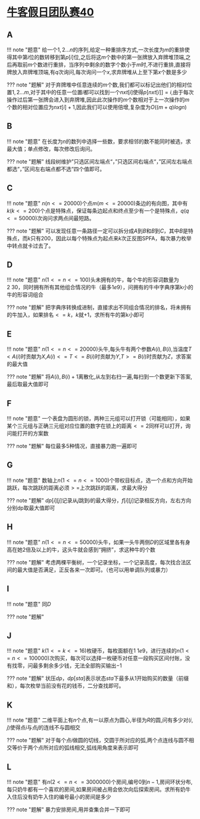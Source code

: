 # [牛客假日团队赛40](https://ac.nowcoder.com/acm/contest/5207#question)

## A

!!! note "题意"
    给一个$1,2...n$的序列,给定一种重排序方式,一次长度为$m$的重排使得其中第$i$位的数转移到第$p[i]$位,之后将这$m$个数中的第一张牌放入弃牌堆顶端,之后再取前$m$个数进行重排，当序列中剩余的数字个数小于$m$时,不进行重排,直接将牌放入弃牌堆顶端,有$q$次询问,每次询问一个$x$,求弃牌堆从上至下第$x$个数是多少

??? note "题解"
    对于弃牌堆中任意连续的$m$个数,我们都可以标记出他们的相对位置$1,2...m$,对于其中的任意一位置$i$都可以找到一个$nxt[i]$使得$p[nxt[i]]=i$,由于每次操作过后第一张牌会进入到弃牌堆,因此此次操作的$m$个数相对于上一次操作的$m$个数的相对位置应为$nxt[i]+1$,因此我们可以使用倍增,复杂度为$O((m+q)logn)$

## B

!!! note "题意"
	在长度为$n$的数列中选择一些数，要求相邻的数不能同时被选，求最大值；单点修改，每次修改后询问。
	
??? note "题解"
	线段树维护”只选区间左端点“，”只选区间右端点“，”区间左右端点都选“，”区间左右端点都不选“四个值即可。

## C

!!! note "题意"
	$n(n<=20000)$个点$m(m<=20000)$条边的有向图，其中有$k(k<=200)$个点是特殊点，保证每条边起点和终点至少有一个是特殊点，$q(q<=50000)$次询问求两点间最短路。
	
??? note "题解"
	可以发现任意一条路径一定可以拆分成$A$到$B$和$B$到$C$，其中$B$是特殊点，而$k$只有$200$，因此以每个特殊点为起点来$k$次正反图SPFA，每次暴力枚举中转点就卡过去了。
	
## D

!!! note "题意"
	$n(1<=n<=100)$头未拥有的牛，每个牛的形容词数量为$2~30$，同时拥有所有其他组合情况的牛（最多$1e9$），问拥有的牛中字典序第k小的牛的形容词组合

??? note "题解"
	把字典序转换成进制，直接求出不同组合情况的排名，将未拥有的牛加入，如果排名$<=k$，$k$就$+1$，求所有牛的第k小即可

## E

!!! note "题意"
	$n(1<=n<=20000)$头牛,每头牛有两个参数$A(i),B(i)$,当温度$T<A(i)$时贡献为$X$,$A(i)<=T<=B(i)$时贡献为$Y$,$T>=B(i)$时贡献为$Z$，求答案的最大值

??? note "题解"
	将$A(i),B(i)+1$离散化,从左到右扫一遍,每扫到一个数更新下答案,最后取最大值即可

## F

!!! note "题意"
	一个表盘为圆形的锁，两种三元组可以打开锁（可能相同），如果某个三元组与正确三元组对应位置的数字在锁上的距离$<=2$同样可以打开，询问能打开的方案数

??? note "题解"
	每位最多$5$种情况，直接暴力跑一遍即可

## G

!!! note "题意"
	数轴上$n(1<=n<=1000)$个带权目标点，选一个点和方向开始跳跃，每次跳跃的距离必须$>=$上次跳跃的距离，求最大得分

??? note "题解"
	$dp[i][j]$记录从$j$跳到$i$的最大得分，$f[i][j]$记录相反方向，左右方向分别dp取最大值即可

## H

!!! note "题意"
	$n(1<=n<=50000)$头牛，如果一头牛两侧$D$的区域里各有身高在她$2$倍及以上的牛，这头牛就会感到“拥挤”，求这种牛的个数

??? note "题解"
	考虑两棵平衡树，一个记录坐标，一个记录高度，每次找合法区间的最大值是否满足，正反各来一次即可。（也可以用单调队列或暴力）

## I

!!! note "题意"
	同$D$
	
??? note "题解"

## J

!!! note "题意"
	$k(1<=k<=16)$枚硬币，每枚面额在$1~1e9$，进行连续的$n(1<=n<=100000)$次购买，每次可以选择一枚硬币对任意一段购买区间付账，没有找零，问最多剩余多少钱，无法全部购买输出$-1$
	
??? note "题解"
	状压$dp$，$dp[sta]$表示状态$sta$下最多从$1$开始购买的数量（前缀和），每次枚举当前没有花的钱币，二分查找即可。

## K

!!! note "题意"
    二维平面上有$n$个点,有一以原点为圆心,半径为$R$的圆,问有多少对$(i,j)$使得点$i$与点$j$的连线不与圆相交

??? note "题解"
    对于每个点$i$做圆的切线，交圆于所对应的弧,两个点连线与圆不相交等价于两个点所对应的弧线相交,弧线用角度来表示即可

## L

!!! note "题意"
	有$n(2<=n<=3000000)$个房间,编号$0$到$n-1$,房间环状分布,每只奶牛都有一个喜欢的房间,如果房间被占用会依次向后探索房间。求所有奶牛入住后没有奶牛入住的编号最小的房间是多少

??? note "题解"
	暴力安排房间,用并查集合并一下即可